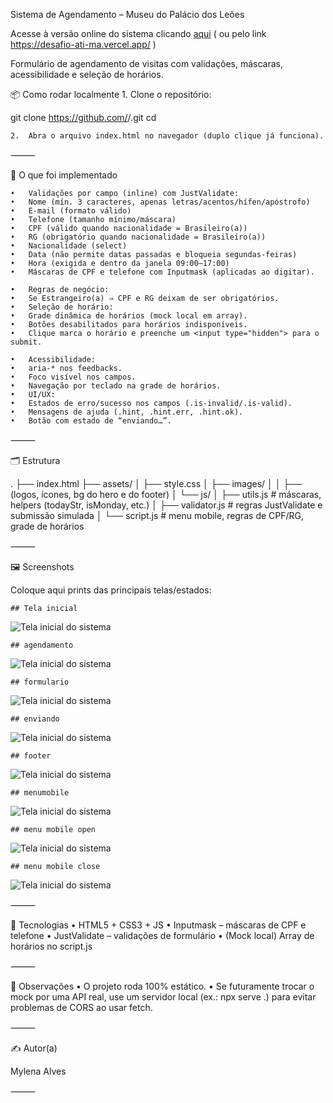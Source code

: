 Sistema de Agendamento – Museu do Palácio dos Leões

Acesse à versão online do sistema clicando <a href="https://desafio-ati-ma.vercel.app/">aqui</a>
( ou pelo link https://desafio-ati-ma.vercel.app/ )

Formulário de agendamento de visitas com validações, máscaras, acessibilidade e seleção de horários.

📦 Como rodar localmente
	1.	Clone o repositório:

git clone https://github.com/<MylenaLuz>/<desafio-ati-ma>.git
cd <desafio-ati-ma>


	2.	Abra o arquivo index.html no navegador (duplo clique já funciona).

⸻

🧩 O que foi implementado

	•	Validações por campo (inline) com JustValidate:
	•	Nome (mín. 3 caracteres, apenas letras/acentos/hífen/apóstrofo)
	•	E-mail (formato válido)
	•	Telefone (tamanho mínimo/máscara)
	•	CPF (válido quando nacionalidade = Brasileiro(a))
	•	RG (obrigatório quando nacionalidade = Brasileiro(a))
	•	Nacionalidade (select)
	•	Data (não permite datas passadas e bloqueia segundas-feiras)
	•	Hora (exigida e dentro da janela 09:00–17:00)
	•	Máscaras de CPF e telefone com Inputmask (aplicadas ao digitar).

	•	Regras de negócio:
	•	Se Estrangeiro(a) ⇒ CPF e RG deixam de ser obrigatórios.
	•	Seleção de horário:
	•	Grade dinâmica de horários (mock local em array).
	•	Botões desabilitados para horários indisponíveis.
	•	Clique marca o horário e preenche um <input type="hidden"> para o submit.
    
	•	Acessibilidade:
	•	aria-* nos feedbacks.
	•	Foco visível nos campos.
	•	Navegação por teclado na grade de horários.
	•	UI/UX:
	•	Estados de erro/sucesso nos campos (.is-invalid/.is-valid).
	•	Mensagens de ajuda (.hint, .hint.err, .hint.ok).
	•	Botão com estado de “enviando…”.

⸻

🗂️ Estrutura

.
├── index.html
├── assets/
│   ├── style.css
│   ├── images/
│   │   ├── (logos, ícones, bg do hero e do footer)
│   └── js/
│       ├── utils.js        # máscaras, helpers (todayStr, isMonday, etc.)
│       ├── validator.js    # regras JustValidate e submissão simulada
│       └── script.js       # menu mobile, regras de CPF/RG, grade de horários


⸻

🖼️ Screenshots

Coloque aqui prints das principais telas/estados:

	## Tela inicial

![Tela inicial do sistema](./assets/images/telaInicial.png)

	## agendamento

![Tela inicial do sistema](./assets/images/agendamento.png)

	## formulario

![Tela inicial do sistema](./assets/images/Fomulario.png)


	## enviando

![Tela inicial do sistema](./assets/images/enviando.png)

	## footer

![Tela inicial do sistema](./assets/images/footer.png)

	## menumobile

![Tela inicial do sistema](./assets/images/menumobileok.png)

    ## menu mobile open

![Tela inicial do sistema](./assets/images/menumobileus.png)

    ## menu mobile close

![Tela inicial do sistema](./assets/images/footermobile.png)

⸻

🔧 Tecnologias
	•	HTML5 + CSS3 + JS
	•	Inputmask – máscaras de CPF e telefone
	•	JustValidate – validações de formulário
	•	(Mock local) Array de horários no script.js

⸻

🚦 Observações
	•	O projeto roda 100% estático.
	•	Se futuramente trocar o mock por uma API real, use um servidor local (ex.: npx serve .) para evitar problemas de CORS ao usar fetch.

⸻

✍️ Autor(a)

Mylena Alves 

⸻
